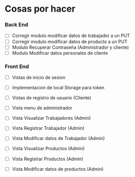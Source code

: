 # Cosas por hacer

### Back End
-  [ ] Corregir modulo modificar datos de trabajador a un PUT
-  [ ] Corregir modulo modificar datos de producto a un PUT
-  [ ] Modulo Recuperar Contraseña (Administrador y cliente)
-  [ ] Modulo Modificar datos personales de cliente

### Front End

-  [ ] Vistas de inicio de sesion 
-  [ ] Implementacion de local Storage para token
-  [ ] Vistas de registro de usuario (Cliente)
-  [ ] Vista menu de administrador
-  [ ] Vista Visualizar Trabajadores (Admin)
-  [ ] Vista Registrar Trabajador (Admin)
-  [ ] Vista Modificar datos de Trabajador (Admin)
-  [ ] Vista Visualizar Productos (Admin)
-  [ ] Vista Registrar Productos (Admin)
-  [ ] Vista Modificar datos de productos (Admin)

